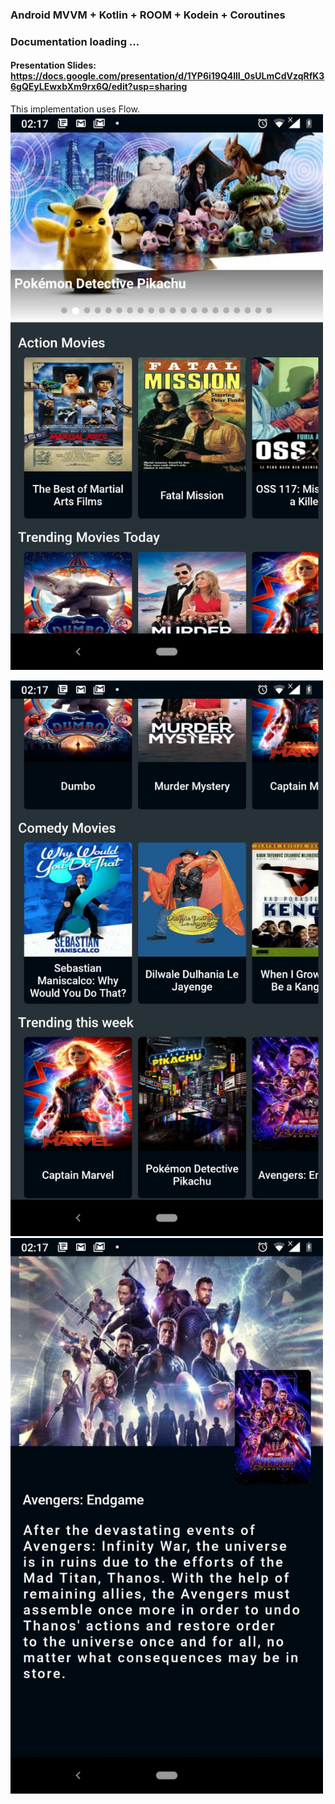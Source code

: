 ### Android MVVM + Kotlin + ROOM + Kodein + Coroutines
### Documentation loading ...
#### Presentation Slides: https://docs.google.com/presentation/d/1YP6i19Q4llI_0sULmCdVzqRfK36gQEyLEwxbXm9rx6Q/edit?usp=sharing

This implementation uses Flow.
<img src="https://github.com/JabezNzomo99/GoogleIOExtended19/blob/master/screenshots/photo5773647321546994197.jpg" width="500"/>


<img src="https://github.com/JabezNzomo99/GoogleIOExtended19/blob/master/screenshots/photo5773647321546994196.jpg" width="500"/>


<img src="https://github.com/JabezNzomo99/GoogleIOExtended19/blob/master/screenshots/photo5773647321546994195.jpg" width="500"/>

